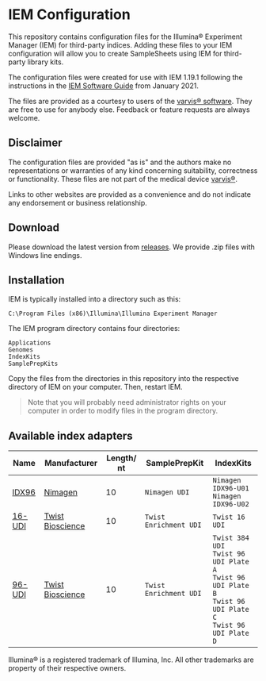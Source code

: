 # IEM Configuration
This repository contains configuration files for the Illumina® Experiment Manager (IEM) for third-party indices. 
Adding these files to your IEM configuration will allow you to create SampleSheets using IEM for third-party library kits.

The configuration files were created for use with IEM 1.19.1 following the instructions in the 
[IEM Software Guide](https://support.illumina.com/content/dam/illumina-support/documents/documentation/software_documentation/iem/illumina-experiment-manager-software-guide-15031335-09.pdf) 
from January 2021.

The files are provided as a courtesy to users of the [varvis® software](https://www.varvis.com). 
They are free to use for anybody else. Feedback or feature requests are always welcome.

## Disclaimer

The configuration files are provided "as is" and the authors make no representations or warranties of any kind 
concerning suitability, correctness or functionality. These files are not part of the medical device 
[varvis®](https://www.varvis.com).

Links to other websites are provided as a convenience and do not indicate any endorsement or business relationship.

## Download

Please download the latest version from [releases](https://github.com/limbus-medtec/iem/releases/latest). 
We provide .zip files with Windows line endings.

## Installation

IEM is typically installed into a directory such as this:

```
C:\Program Files (x86)\Illumina\Illumina Experiment Manager
```

The IEM program directory contains four directories:

```
Applications
Genomes
IndexKits
SamplePrepKits
```

Copy the files from the directories in this repository into the respective directory of IEM on your computer. 
Then, restart IEM. 

> Note that you will probably need administrator rights on your computer in order to modify files in the program directory.

## Available index adapters

| Name                                                         | Manufacturer                                                 | Length/ nt | SamplePrepKit          | IndexKits                                                    |
| ------------------------------------------------------------ | ------------------------------------------------------------ | ---------- | ---------------------- | ------------------------------------------------------------ |
| [IDX96](https://www.nimagen.com/shop/products/idx96-u01/index-primer-plate-and-nbsp-u01-96-unique-dual-indexes) | [Nimagen](https://www.nimagen.com/)                          | 10         | `Nimagen UDI`          | `Nimagen IDX96-U01`<br />`Nimagen IDX96-U02`                 |
| [16-UDI](https://www.twistbioscience.com/resources/twist-universal-adapter-system) | [Twist Bioscience](https://www.twistbioscience.com/)         | 10         | `Twist Enrichment UDI` | `Twist 16 UDI`                                               |
| [96-UDI](https://www.twistbioscience.com/resources/twist-universal-adapter-system) | [Twist Bioscience](https://www.twistbioscience.com/)         | 10         | `Twist Enrichment UDI` | `Twist 384 UDI`<br />`Twist 96 UDI Plate A`<br />`Twist 96 UDI Plate B`<br />`Twist 96 UDI Plate C`<br />`Twist 96 UDI Plate D` |

Illumina® is a registered trademark of Illumina, Inc. All other trademarks are property of their respective owners.